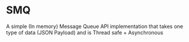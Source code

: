 # SMQ
A simple (In memory) Message Queue API implementation that takes one type of data (JSON Payload) and is Thread safe + Asynchronous
